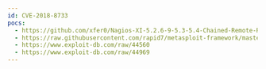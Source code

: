 ```yaml
---
id: CVE-2018-8733
pocs:
  - https://github.com/xfer0/Nagios-XI-5.2.6-9-5.3-5.4-Chained-Remote-Root-Exploit-Fixed
  - https://raw.githubusercontent.com/rapid7/metasploit-framework/master/modules/exploits/linux/http/nagios_xi_chained_rce_2_electric_boogaloo.rb
  - https://www.exploit-db.com/raw/44560
  - https://www.exploit-db.com/raw/44969
---
```

